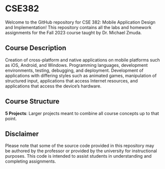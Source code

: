 # CSE382
Welcome to the GitHub repository for CSE 382: Mobile Application Design and Implementation! This repository contains all the labs and homework assignments for the Fall 2023 course taught by Dr. Michael Zmuda.

## Course Description
Creation of cross-platform and native applications on mobile platforms such as iOS, Android, and Windows. Programming languages, development environments, testing, debugging, and deployment. Development of applications with differing styles such as animated games, manipulation of structured input, applications that access Internet resources, and applications that access the device’s hardware.

## Course Structure
**5 Projects**: Larger projects meant to combine all course concepts up to that point.

## Disclaimer
Please note that some of the source code provided in this repository may be authored by the professor or provided by the university for instructional purposes. This code is intended to assist students in understanding and completing assignments.
